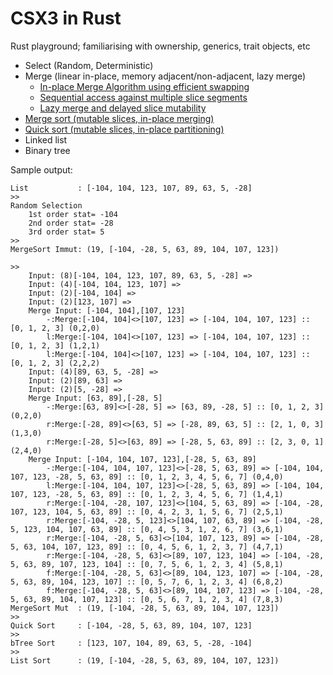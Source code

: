 # CSX3 in Rust 

Rust playground; familiarising with ownership, generics, trait objects, etc

- Select (Random, Deterministic)
- Merge (linear in-place, memory adjacent/non-adjacent, lazy merge)
  - [In-place Merge Algorithm using efficient swapping](./src/merge/README.md#in-place-merge-algorithm-using-efficient-swapping)
  - [Sequential access against multiple slice segments](./src/merge/README.md#sequential-access-against-multiple-slice-segments)
  - [Lazy merge and delayed slice mutability](./src/merge/README.md#shallow-merge-across-non-adjacent-slices)
- [Merge sort (mutable slices, in-place merging)](./src/sort/README.md)
- [Quick sort (mutable slices, in-place partitioning)](./src/sort/README.md)
- Linked list 
- Binary tree


Sample output:
```
List           : [-104, 104, 123, 107, 89, 63, 5, -28]
>>
Random Selection
    1st order stat= -104
    2nd order stat= -28
    3rd order stat= 5
>>
MergeSort Immut: (19, [-104, -28, 5, 63, 89, 104, 107, 123])

>>
    Input: (8)[-104, 104, 123, 107, 89, 63, 5, -28] =>
    Input: (4)[-104, 104, 123, 107] =>
    Input: (2)[-104, 104] =>
    Input: (2)[123, 107] =>
    Merge Input: [-104, 104],[107, 123]
        -:Merge:[-104, 104]<>[107, 123] => [-104, 104, 107, 123] :: [0, 1, 2, 3] (0,2,0)
        l:Merge:[-104, 104]<>[107, 123] => [-104, 104, 107, 123] :: [0, 1, 2, 3] (1,2,1)
        l:Merge:[-104, 104]<>[107, 123] => [-104, 104, 107, 123] :: [0, 1, 2, 3] (2,2,2)
    Input: (4)[89, 63, 5, -28] =>
    Input: (2)[89, 63] =>
    Input: (2)[5, -28] =>
    Merge Input: [63, 89],[-28, 5]
        -:Merge:[63, 89]<>[-28, 5] => [63, 89, -28, 5] :: [0, 1, 2, 3] (0,2,0)
        r:Merge:[-28, 89]<>[63, 5] => [-28, 89, 63, 5] :: [2, 1, 0, 3] (1,3,0)
        r:Merge:[-28, 5]<>[63, 89] => [-28, 5, 63, 89] :: [2, 3, 0, 1] (2,4,0)
    Merge Input: [-104, 104, 107, 123],[-28, 5, 63, 89]
        -:Merge:[-104, 104, 107, 123]<>[-28, 5, 63, 89] => [-104, 104, 107, 123, -28, 5, 63, 89] :: [0, 1, 2, 3, 4, 5, 6, 7] (0,4,0)
        l:Merge:[-104, 104, 107, 123]<>[-28, 5, 63, 89] => [-104, 104, 107, 123, -28, 5, 63, 89] :: [0, 1, 2, 3, 4, 5, 6, 7] (1,4,1)
        r:Merge:[-104, -28, 107, 123]<>[104, 5, 63, 89] => [-104, -28, 107, 123, 104, 5, 63, 89] :: [0, 4, 2, 3, 1, 5, 6, 7] (2,5,1)
        r:Merge:[-104, -28, 5, 123]<>[104, 107, 63, 89] => [-104, -28, 5, 123, 104, 107, 63, 89] :: [0, 4, 5, 3, 1, 2, 6, 7] (3,6,1)
        r:Merge:[-104, -28, 5, 63]<>[104, 107, 123, 89] => [-104, -28, 5, 63, 104, 107, 123, 89] :: [0, 4, 5, 6, 1, 2, 3, 7] (4,7,1)
        r:Merge:[-104, -28, 5, 63]<>[89, 107, 123, 104] => [-104, -28, 5, 63, 89, 107, 123, 104] :: [0, 7, 5, 6, 1, 2, 3, 4] (5,8,1)
        f:Merge:[-104, -28, 5, 63]<>[89, 104, 123, 107] => [-104, -28, 5, 63, 89, 104, 123, 107] :: [0, 5, 7, 6, 1, 2, 3, 4] (6,8,2)
        f:Merge:[-104, -28, 5, 63]<>[89, 104, 107, 123] => [-104, -28, 5, 63, 89, 104, 107, 123] :: [0, 5, 6, 7, 1, 2, 3, 4] (7,8,3)
MergeSort Mut  : (19, [-104, -28, 5, 63, 89, 104, 107, 123])
>>
Quick Sort     : [-104, -28, 5, 63, 89, 104, 107, 123]
>>
bTree Sort     : [123, 107, 104, 89, 63, 5, -28, -104]
>>
List Sort      : (19, [-104, -28, 5, 63, 89, 104, 107, 123])
```
